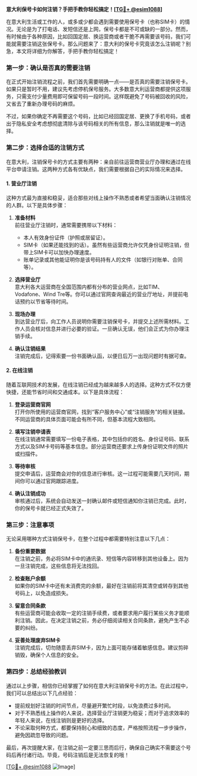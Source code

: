 **意大利保号卡如何注销？手把手教你轻松搞定！[[TG💪+ @esim1088](https://t.me/s/esim1088)]**

在意大利生活或工作的人，或多或少都会遇到需要使用保号卡（也称SIM卡）的情况。无论是为了打电话、发短信还是上网，保号卡都是不可或缺的一部分。然而，有时候由于各种原因，比如回国定居、换运营商或者干脆不再需要该号码，我们可能就需要注销这张保号卡。那么问题来了：意大利的保号卡究竟该怎么注销呢？别急，本文将详细为你解答，手把手教你轻松搞定！

### **第一步：确认是否真的需要注销**
在正式开始注销流程之前，我们首先需要明确一点——是否真的需要注销保号卡。如果只是暂时不用，建议先考虑停机保号服务。大多数意大利运营商都提供这项服务，只需支付少量费用即可保留号码一段时间。这样既避免了号码被回收的风险，又省去了重新办理号码的麻烦。

不过，如果你确定不再需要这个号码，比如已经回国定居、更换了手机号码，或者出于隐私安全考虑想彻底清除与该号码相关的所有信息，那么注销就是唯一的选择。

### **第二步：选择合适的注销方式**
在意大利，注销保号卡的方式主要有两种：亲自前往运营商营业厅办理和通过在线平台申请注销。这两种方式各有优缺点，我们需要根据自己的实际情况来选择。

#### **1. 营业厅注销**
这种方式最为直接和稳妥，适合那些对线上操作不熟悉或者希望当面确认注销情况的人群。以下是具体步骤：

1. **准备材料**  
   前往营业厅注销时，通常需要携带以下材料：
   - 本人有效身份证件（护照或居留证）。
   - SIM卡（如果还能找到的话）。虽然有些运营商允许仅凭身份证明注销，但带上SIM卡可以加快办理速度。
   - 账单记录或其他能证明你是该号码持有人的文件（如银行对账单、合同等）。

2. **选择营业厅**  
   意大利各大运营商在全国范围内都有分布的营业网点，比如TIM、Vodafone、Wind Tre等。你可以通过官网查询最近的营业厅地址，并提前电话预约以节省等待时间。

3. **现场办理**  
   到达营业厅后，向工作人员说明你需要注销保号卡，并提交上述所需材料。工作人员会核对信息并进行必要的验证。一旦确认无误，他们会正式为你办理注销手续。

4. **确认注销结果**  
   注销完成后，记得索要一份书面确认函，以便日后万一出现问题时有据可查。

#### **2. 在线注销**
随着互联网技术的发展，在线注销已经成为越来越多人的选择。这种方式不仅方便快捷，还能节省时间和交通成本。以下是具体流程：

1. **登录运营商官网**  
   打开你所使用的运营商官网，找到“客户服务中心”或“注销服务”的相关链接。不同运营商的具体页面可能会有所不同，但基本流程大致相同。

2. **填写注销申请表**  
   在线注销通常需要填写一份电子表格，其中包括你的姓名、身份证号码、联系方式以及SIM卡号码等基本信息。部分运营商还要求上传身份证明文件的照片或扫描件。

3. **等待审核**  
   提交申请后，运营商会对你的信息进行审核。这一过程可能需要几天时间，期间你可以通过官网跟踪进度。

4. **确认注销成功**  
   审核通过后，系统会自动发送一封确认邮件或短信通知你注销已完成。此时，你的保号卡就已经正式失效了。

### **第三步：注意事项**
无论采用哪种方式注销保号卡，在整个过程中都需要特别注意以下几点：

1. **备份重要数据**  
   在注销之前，务必将SIM卡中的通讯录、短信等内容转移到其他设备上。因为一旦注销完成，这些信息将无法找回。

2. **检查账户余额**  
   如果你的SIM卡中还有未消费完的余额，最好在注销前将其清空或转存到其他号码上，以免造成损失。

3. **留意合同条款**  
   有些运营商可能会收取一定的注销手续费，或者要求用户履行某些义务才能顺利注销。因此，在决定注销之前，务必仔细阅读相关合同条款，避免产生不必要的纠纷。

4. **妥善处理废弃SIM卡**  
   注销完成后，切勿随意丢弃SIM卡，因为上面可能存储着敏感信息。建议剪碎销毁，确保个人信息的安全。

### **第四步：总结经验教训**
通过以上步骤，相信你已经掌握了如何在意大利注销保号卡的方法。在此过程中，我们可以总结出以下几点经验：

- 提前规划好注销的时间节点，尽量避开繁忙时段，以免浪费过多时间。
- 对于不熟悉线上操作的人来说，选择营业厅注销更为稳妥；而对于追求效率的年轻人来说，在线注销则是更好的选择。
- 不论采取何种方式，都要保持耐心和细致的态度，严格按照流程一步步操作，避免因疏忽导致的问题。

最后，再次提醒大家，在注销之前一定要三思而后行，确保自己确实不需要这个号码后再付诸行动。毕竟，号码注销后是无法恢复的哦！

[[TG💪+ @esim1088](https://t.me/s/esim1088) ![Image](https://i.postimg.cc/4NQfJmqS/Snipaste-2025-05-13-00-14-12.png)]